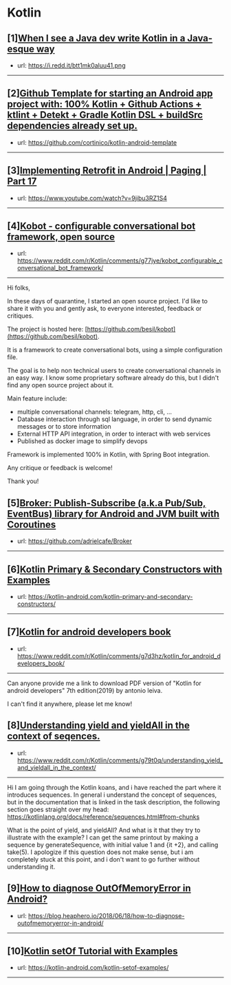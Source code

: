 # Kotlin
## [1][When I see a Java dev write Kotlin in a Java-esque way](https://www.reddit.com/r/Kotlin/comments/g7iskp/when_i_see_a_java_dev_write_kotlin_in_a_javaesque/)
- url: https://i.redd.it/btt1mk0aluu41.png
---

## [2][Github Template for starting an Android app project with: 100% Kotlin + Github Actions + ktlint + Detekt + Gradle Kotlin DSL + buildSrc dependencies already set up.](https://www.reddit.com/r/Kotlin/comments/g7rhne/github_template_for_starting_an_android_app/)
- url: https://github.com/cortinico/kotlin-android-template
---

## [3][Implementing Retrofit in Android | Paging | Part 17](https://www.reddit.com/r/Kotlin/comments/g7pd0x/implementing_retrofit_in_android_paging_part_17/)
- url: https://www.youtube.com/watch?v=9jibu3RZ1S4
---

## [4][Kobot - configurable conversational bot framework, open source](https://www.reddit.com/r/Kotlin/comments/g77jye/kobot_configurable_conversational_bot_framework/)
- url: https://www.reddit.com/r/Kotlin/comments/g77jye/kobot_configurable_conversational_bot_framework/
---
Hi folks,

In these days of quarantine, I started an open source project. I'd like to share it with you and gently ask, to everyone interested, feedback or critiques.

The project is hosted here: [https://github.com/besil/kobot](https://github.com/besil/kobot).

It is a framework to create conversational bots, using a simple configuration file.

The goal is to help non technical users to create conversational channels in an easy way. I know some proprietary software already do this, but I didn't find any open source project about it.

Main feature include:

* multiple conversational channels: telegram, http, cli, ...
* Database interaction through sql language, in order to send dynamic messages or to store information
* External HTTP API integration, in order to interact with web services
* Published as docker image to simplify devops

Framework is implemented 100% in Kotlin, with Spring Boot integration.

Any critique or feedback is welcome!

Thank you!
## [5][Broker: Publish-Subscribe (a.k.a Pub/Sub, EventBus) library for Android and JVM built with Coroutines](https://www.reddit.com/r/Kotlin/comments/g7gv2k/broker_publishsubscribe_aka_pubsub_eventbus/)
- url: https://github.com/adrielcafe/Broker
---

## [6][Kotlin Primary &amp; Secondary Constructors with Examples](https://www.reddit.com/r/Kotlin/comments/g77bfr/kotlin_primary_secondary_constructors_with/)
- url: https://kotlin-android.com/kotlin-primary-and-secondary-constructors/
---

## [7][Kotlin for android developers book](https://www.reddit.com/r/Kotlin/comments/g7d3hz/kotlin_for_android_developers_book/)
- url: https://www.reddit.com/r/Kotlin/comments/g7d3hz/kotlin_for_android_developers_book/
---
Can anyone provide me a link to download PDF version of "Kotlin for android developers" 7th edition(2019) by antonio leiva.

 I can't find it anywhere, please let me know!
## [8][Understanding yield and yieldAll in the context of seqences.](https://www.reddit.com/r/Kotlin/comments/g79t0q/understanding_yield_and_yieldall_in_the_context/)
- url: https://www.reddit.com/r/Kotlin/comments/g79t0q/understanding_yield_and_yieldall_in_the_context/
---
Hi
I am going through the Kotlin koans, and i have reached the part where it introduces sequences. In general i understand the concept of sequences, but in the documentation that is linked in the task description, the following section goes straight over my head: 
https://kotlinlang.org/docs/reference/sequences.html#from-chunks

What is the point of yield, and yieldAll? And what is it that they try to illustrate with the example? I can get the same printout by making a sequence by generateSequence, with initial value 1 and {it +2}, and calling take(5).
I apologize if this question does not make sense, but i am completely stuck at this point, and i don't want to go further without understanding it.
## [9][How to diagnose OutOfMemoryError in Android?](https://www.reddit.com/r/Kotlin/comments/g75wh6/how_to_diagnose_outofmemoryerror_in_android/)
- url: https://blog.heaphero.io/2018/06/18/how-to-diagnose-outofmemoryerror-in-android/
---

## [10][Kotlin setOf Tutorial with Examples](https://www.reddit.com/r/Kotlin/comments/g7fyhr/kotlin_setof_tutorial_with_examples/)
- url: https://kotlin-android.com/kotlin-setof-examples/
---

